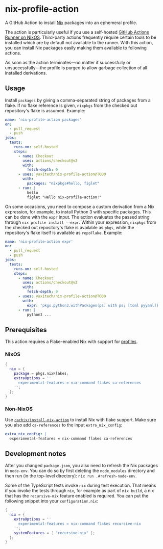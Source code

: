 # nix-profile-action

A GitHub Action to install [Nix][nixos] packages into an ephemeral profile.

The action is particularly useful if you use a self-hosted [GitHub Actions Runner
on NixOS][nixos-runner]. Third-party actions frequently require certain tools to be installed
which are by default not available to the runner. With this action, you can install
Nix packages easily making them available to following actions.

As soon as the action terminates—no matter if successfully or unsuccessfully—the profile is purged to
allow garbage collection of all installed derivations.

[nixos]: https://nixos.org
[nixos-runner]: https://search.nixos.org/options?channel=unstable&query=services.github-runner

## Usage

Install `packages` by giving a comma-separated string of packages from a flake.
If no flake reference is given, `nixpkgs` from the checked out repository's flake
is assumed. Example:

```yaml
name: 'nix-profile-action packages'
on:
  - pull_request
  - push
jobs:
  tests:
    runs-on: self-hosted
    steps:
      - name: Checkout
        uses: actions/checkout@v2
        with:
          fetch-depth: 0
      - uses: yaxitech/nix-profile-action@TODO
        with:
          packages: "nixpkgs#hello, figlet"
      - run: |
          hello
          figlet "Hello nix-profile-action!"

```

On some occasions, you need to compose a custom derivation from a Nix expression, for example,
to install Python 3 with specific packages. This can be done with the `expr` input.
The action evaluates the passed string through `nix profile install --expr`.
Within your expression, `nixpkgs` from the checked out repository's flake is available as `pkgs`,
while the repository's flake itself is available as `repoFlake`. Example:

```yaml
name: 'nix-profile-action expr'
on:
  - pull_request
  - push
jobs:
  tests:
    runs-on: self-hosted
    steps:
      - name: Checkout
        uses: actions/checkout@v2
        with:
          fetch-depth: 0
      - uses: yaxitech/nix-profile-action@TODO
        with:
          expr: 'pkgs.python3.withPackages(ps: with ps; [toml pyyaml])'
      - run: |
          python3 ...
```

## Prerequisites

This action requires a Flake-enabled Nix with support for
[profiles](https://nixos.org/manual/nix/unstable/command-ref/new-cli/nix3-profile.html).

### NixOS

```nix
{
  nix = {
    package = pkgs.nixFlakes;
    extraOptions = ''
      experimental-features = nix-command flakes ca-references
    '';
  };
}
```

### Non-NixOS

Use [`cachix/install-nix-action`](https://github.com/cachix/install-nix-action#usage-with-flakes)
to install Nix with flake support.
Make sure you also add `ca-references` to the input `extra_nix_config`:

```yaml
extra_nix_config: |
  experimental-features = nix-command flakes ca-references
```

## Development notes

After you changed `package.json`, you also need to refresh the Nix packages in
`node-env`. You can do so by first deleting the `node_modules` directory and
then run (in the top-level directory): `nix run .#refresh-node-env`.

Some of the TypeScript tests invoke `nix` during test execution. That means if
you invoke the tests through `nix`, for example as part of `nix build`, a nix
that has the `recursive-nix` feature enabled is required. You can put the
following snippet into your `configuration.nix`:

```nix
{
  nix = {
    extraOptions = ''
      experimental-features = nix-command flakes recursive-nix
    '';
    systemFeatures = [ "recursive-nix" ];
  };
}
```
